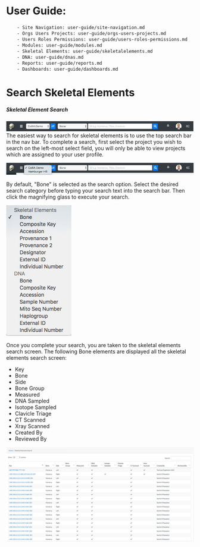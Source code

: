 # User Guide:
        - Site Navigation: user-guide/site-navigation.md
        - Orgs Users Projects: user-guide/orgs-users-projects.md
        - Users Roles Permissions: user-guide/users-roles-permissions.md
        - Modules: user-guide/modules.md
        - Skeletal Elements: user-guide/skeletalelements.md
        - DNA: user-guide/dnas.md
        - Reports: user-guide/reports.md
        - Dashboards: user-guide/dashboards.md

# Search Skeletal Elements

##### Skeletal Element Search
![SE Search](../images/skeletalElements/topNavBar.png)
The easiest way to search for skeletal elements is to use the top search bar in the nav bar. To complete a search, first select the project you wish to search on the left-most select field, you will only be able to view projects which are assigned to your user profile. 

![SE Project Categories](../images/skeletalElements/projectCategories.png)

By default, "Bone" is selected as the search option. Select the desired search category before typing your search text into the search bar. Then click the magnifying glass to execute your search.

![SE Search Categories](../images/skeletalElements/searchCategories.png)

Once you complete your search, you are taken to the skeletal elements search screen. The following Bone elements are displayed all the skeletal elements search screen:

- Key
- Bone
- Side
- Bone Group
- Measured
- DNA Sampled
- Isotope Sampled
- Clavicle Triage
- CT Scanned
- Xray Scanned
- Created By
- Reviewed By

![SE Search Categories](../images/skeletalElements/seSearch.png)
